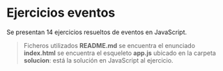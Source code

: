 # Ejercicios eventos

Se presentan 14 ejercicios resueltos de eventos en JavaScript.


>Ficheros utilizados
<i class="fas fa-file-alt"></i> **README.md** se encuentra el enunciado
<i class="fas fa-file-alt"></i> **index.html** se encuentra el esqueleto
<i class="fas fa-file-alt"></i> **app.js** ubicado en la carpeta <i class="fas fa-folder"></i> **solucion**: está la solución en JavaScript al ejercicio.
>


